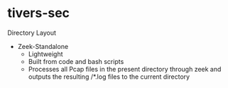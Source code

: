# tivers-sec

Directory Layout

* Zeek-Standalone
  * Lightweight
  * Built from code and bash scripts
  * Processes all Pcap files in the present directory through zeek and outputs the resulting /*.log files to the current directory
